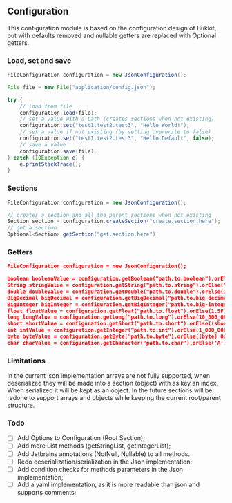 ## Configuration
This configuration module is based on the configuration design of Bukkit, but with defaults removed and nullable getters are replaced with Optional getters.

### Load, set and save
```java
FileConfiguration configuration = new JsonConfiguration();

File file = new File("application/config.json");

try {
    // load from file
    configuration.load(file);
    // set a value with a path (creates sections when not existing)
    configuration.set("test1.test2.test3", "Hello World!");
    // set a value if not existing (by setting overwrite to false) 
    configuration.set("test1.test2.test3", "Hello Default", false);
    // save a value
    configuration.save(file);
} catch (IOException e) {
    e.printStackTrace();
}
```

### Sections
```java
FileConfiguration configuration = new JsonConfiguration();

// creates a section and all the parent sections when not existing
Section section = configuration.createSection("create.section.here");
// get a section
Optional<Section> getSection("get.section.here");
```

### Getters
```json
FileConfiguration configuration = new JsonConfiguration();

boolean booleanValue = configuration.getBoolean("path.to.boolean").orElse(false);
String stringValue = configuration.getString("path.to.string").orElse("value");
double doubleValue = configuration.getDouble("path.to.double").orElse(1.5D);
BigDecimal bigDecimal = configuration.getBigDecimal("path.to.big-decimal").orElse(new BigDecimal("1.5"));
BigInteger bigInteger = configuration.getBigInteger("path.to.big-integer").orElse(new BigInteger("10_000_000_000"));
float floatValue = configuration.getFloat("path.to.float").orElse(1.5F);
long longValue = configuration.getLong("path.to.long").orElse(10_000_000_000L);
short shortValue = configuration.getShort("path.to.short").orElse((short) 0xFFFF);
int intValue = configuration.getInteger("path.to.int").orElse(1_000_000_000);
byte byteValue = configuration.getByte("path.to.byte").orElse((byte) 0xFF);
char charValue = configuration.getCharacter("path.to.char").orElse('A');
```

### Limitations
In the current json implementation arrays are not fully supported, when deserialized they will be made into a section (object) with as key an index. When serialized it will be kept as an object. In the future sections will be redone to support arrays and objects while keeping the current root/parent structure.

### Todo
- [ ] Add Options to Configuration (Root Section);
- [ ] Add more List methods (getStringList, getIntegerList);
- [ ] Add Jetbrains annotations (NotNull, Nullable) to all methods.
- [ ] Redo deserialization/serialization in the Json implementation;
- [ ] Add condition checks for methods parameters in the Json implementation;
- [ ] Add a yaml implementation, as it is more readable than json and supports comments;
